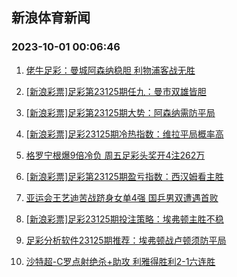 ## 新浪体育新闻 
### 2023-10-01 00:06:46

1. [佬牛足彩：曼城阿森纳稳胆 利物浦客战无胜](https://sports.sina.com.cn/l/2023-09-30/doc-imzpncep1109738.shtml)

2. [[新浪彩票]足彩第23125期任九：曼市双雄皆胆](https://sports.sina.com.cn/l/2023-09-30/doc-imzpmsqq6271908.shtml)

3. [[新浪彩票]足彩第23125期大势：阿森纳需防平局](https://sports.sina.com.cn/l/2023-09-30/doc-imzpmsqt1343764.shtml)

4. [[新浪彩票]足彩23125期冷热指数：维拉平局概率高](https://sports.sina.com.cn/l/2023-09-30/doc-imzpmsqr4567162.shtml)

5. [格罗宁根爆9倍冷负 周五足彩头奖开4注262万](https://sports.sina.com.cn/l/2023-09-30/doc-imzpmsqr4565397.shtml)

6. [[新浪彩票]足彩第23125期盈亏指数：西汉姆看主胜](https://sports.sina.com.cn/l/2023-09-30/doc-imzpmsqr4567543.shtml)

7. [亚运会王艺迪苦战跻身女单4强 国乒男双遭遇首败](http://sports.sina.com.cn/others/pingpang/2023-09-30/doc-imzpnpue5825768.shtml)

8. [[新浪彩票]足彩23125期投注策略：埃弗顿主胜不稳](https://sports.sina.com.cn/l/2023-09-30/doc-imzpmsqt1344425.shtml)

9. [足彩分析软件23125期推荐：埃弗顿战卢顿须防平局](https://sports.sina.com.cn/l/2023-09-30/doc-imzpmwwm0840363.shtml)

10. [沙特超-C罗点射绝杀+助攻 利雅得胜利2-1六连胜](https://sports.sina.com.cn/global/others/2023-09-30/doc-imzpmwwm0823377.shtml)


